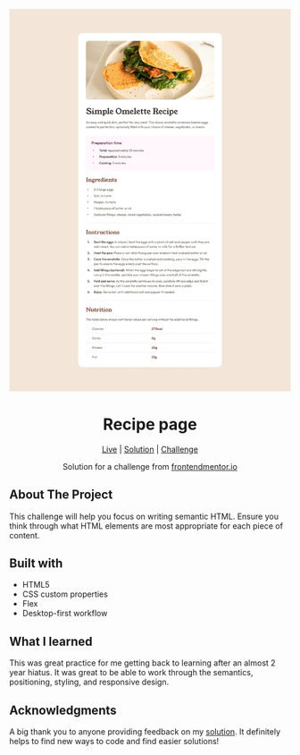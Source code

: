 ![Recipe Page](https://github.com/NathanRayM/Recipe-Page-Frontend-Mentor/blob/main/images/desktop-design.jpg)

<h1 align="center">Recipe page</h1>

<div align="center">

[Live](https://nathanraym.github.io/Recipe-Page-Frontend-Mentor/)
| [Solution](https://github.com/NathanRayM/Recipe-Page-Frontend-Mentor.git)
| [Challenge](https://www.frontendmentor.io/challenges/recipe-page-KiTsR8QQKm)

Solution for a challenge from [frontendmentor.io](https://www.frontendmentor.io/)

</div>

## About The Project

This challenge will help you focus on writing semantic HTML. Ensure you think through what HTML elements are most appropriate for each piece of content.

## Built with

- HTML5
- CSS custom properties
- Flex
- Desktop-first workflow

## What I learned

This was great practice for me getting back to learning after an almost 2 year hiatus. It was great to be able to work through the semantics, positioning, styling, and responsive design.

## Acknowledgments

A big thank you to anyone providing feedback on my [solution](https://www.frontendmentor.io/solutions/my-solution-to-the-social-proof-section-challenge-JpmEQg9rZB). It definitely helps to find new ways to code and find easier solutions!
